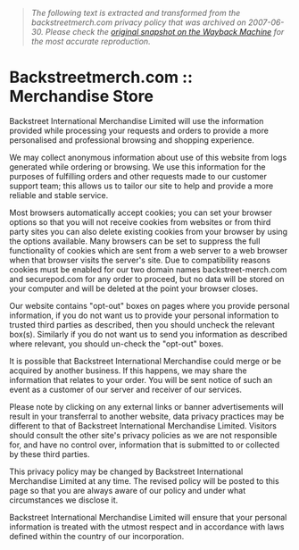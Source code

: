 > *The following text is extracted and transformed from the backstreetmerch.com privacy policy that was archived on 2007-06-30. Please check the [original snapshot on the Wayback Machine](https://web.archive.org/web/20070630214517id_/http%3A//www.backstreetmerch.com/privacy.asp) for the most accurate reproduction.*

# Backstreetmerch.com :: Merchandise Store

Backstreet International Merchandise Limited will use the information provided while processing your requests and orders to provide a more personalised and professional browsing and shopping experience.

We may collect anonymous information about use of this website from logs generated while ordering or browsing. We use this information for the purposes of fulfilling orders and other requests made to our customer support team; this allows us to tailor our site to help and provide a more reliable and stable service.

Most browsers automatically accept cookies; you can set your browser options so that you will not receive cookies from websites or from third party sites you can also delete existing cookies from your browser by using the options available. Many browsers can be set to suppress the full functionality of cookies which are sent from a web server to a web browser when that browser visits the server's site. Due to compatibility reasons cookies must be enabled for our two domain names backstreet-merch.com and securepod.com for any order to proceed, but no data will be stored on your computer and will be deleted at the point your browser closes.

Our website contains "opt-out" boxes on pages where you provide personal information, if you do not want us to provide your personal information to trusted third parties as described, then you should uncheck the relevant box(s). Similarly if you do not want us to send you information as described where relevant, you should un-check the "opt-out" boxes.

It is possible that Backstreet International Merchandise could merge or be acquired by another business. If this happens, we may share the information that relates to your order. You will be sent notice of such an event as a customer of our server and receiver of our services.

Please note by clicking on any external links or banner advertisements will result in your transferral to another website, data privacy practices may be different to that of Backstreet International Merchandise Limited. Visitors should consult the other site's privacy policies as we are not responsible for, and have no control over, information that is submitted to or collected by these third parties.

This privacy policy may be changed by Backstreet International Merchandise Limited at any time. The revised policy will be posted to this page so that you are always aware of our policy and under what circumstances we disclose it.

Backstreet International Merchandise Limited will ensure that your personal information is treated with the utmost respect and in accordance with laws defined within the country of our incorporation.
